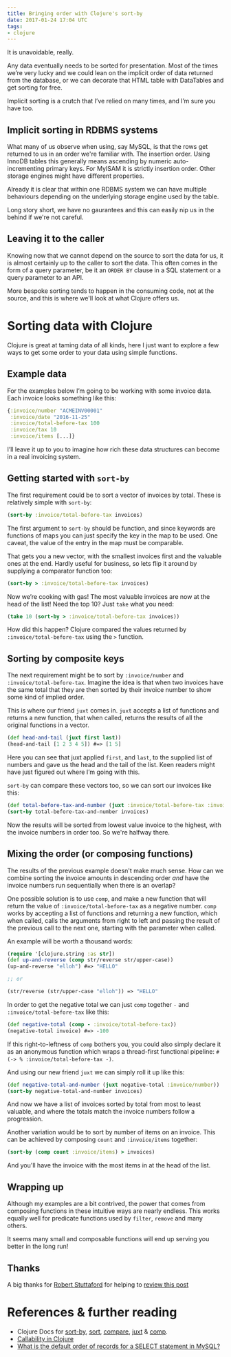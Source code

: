 ```yaml
---
title: Bringing order with Clojure's sort-by
date: 2017-01-24 17:04 UTC
tags:
- clojure
---
```


It is unavoidable, really.

Any data eventually needs to be sorted for presentation. Most of the times we’re very lucky and we could lean on the implicit order of data returned from the database, or we can decorate that HTML table with DataTables and get sorting for free.

Implicit sorting is a crutch that I’ve relied on many times, and I’m sure you have too.

## Implicit sorting in RDBMS systems

What many of us observe when using, say MySQL, is that the rows get returned to us in an order we're familiar with. The insertion order. Using InnoDB tables this generally means ascending by numeric auto-incrementing primary keys. For MyISAM it is strictly insertion order. Other storage engines might have different properties.

Already it is clear that within one RDBMS system we can have multiple behaviours depending on the underlying storage engine used by the table.

Long story short, we have no gaurantees and this can easily nip us in the behind if we're not careful.

## Leaving it to the caller

Knowing now that we cannot depend on the source to sort the data for us, it is almost certainly up to the caller to sort the data. This often comes in the form of a query parameter, be it an `ORDER BY` clause in a SQL statement or a query parameter to an API.

More bespoke sorting tends to happen in the consuming code, not at the source, and this is where we'll look at what Clojure offers us.

# Sorting data with Clojure

Clojure is great at taming data of all kinds, here I just want to explore a few ways to get some order to your data using simple functions.

## Example data

For the examples below I’m going to be working with some invoice data. Each invoice looks something like this:

~~~clojure
{:invoice/number "ACMEINV00001"
 :invoice/date "2016-11-25"
 :invoice/total-before-tax 100
 :invoice/tax 10
 :invoice/items [...]}
~~~

I’ll leave it up to you to imagine how rich these data structures can become in a real invoicing system.

## Getting started with `sort-by`

The first requirement could be to sort a vector of invoices by total. These is relatively simple with `sort-by`:

~~~clojure
(sort-by :invoice/total-before-tax invoices)
~~~

The first argument to `sort-by` should be function, and since keywords are functions of maps you can just specify the key in the map to be used. One caveat, the value of the entry in the map must be comparable.

That gets you a new vector, with the smallest invoices first and the valuable ones at the end. Hardly useful for business, so lets flip it around by supplying a comparator function too:

~~~clojure
(sort-by > :invoice/total-before-tax invoices)
~~~

Now we’re cooking with gas! The most valuable invoices are now at the head of the list! Need the top 10? Just `take` what you need:

~~~clojure
(take 10 (sort-by > :invoice/total-before-tax invoices))
~~~

How did this happen? Clojure compared the values returned by `:invoice/total-before-tax` using the `>` function.

## Sorting by composite keys

The next requirement might be to sort by `:invoice/number` and `:invoice/total-before-tax`. Imagine the idea is that when two invoices have the same total that they are then sorted by their invoice number to show some kind of implied order.

This is where our friend `juxt` comes in. `juxt` accepts a list of functions and returns a new function, that when called, returns the results of all the original functions in a vector.

~~~clojure
(def head-and-tail (juxt first last))
(head-and-tail [1 2 3 4 5]) #=> [1 5]
~~~

Here you can see that juxt applied `first`, and `last`, to the supplied list of numbers and gave us the head and the tail of the list. Keen readers might have just figured out where I’m going with this.

`sort-by` can compare these vectors too, so we can sort our invoices like this:

~~~clojure
(def total-before-tax-and-number (juxt :invoice/total-before-tax :invoice/number))
(sort-by total-before-tax-and-number invoices)
~~~

Now the results will be sorted from lowest value invoice to the highest, with the invoice numbers in order too. So we're halfway there.

## Mixing the order (or composing functions)

The results of the previous example doesn't make much sense. How can we combine sorting the invoice amounts in descending order _and_ have the invoice numbers run sequentially when there is an overlap?

One possible solution is to use `comp`, and make a new function that will return the value of `:invoice/total-before-tax` as a negative number. `comp` works by accepting a list of functions and returning a new function, which when called, calls the arguments from right to left and passing the result of the previous call to the next one, starting with the parameter when called.

An example will be worth a thousand words:

~~~clojure
(require '[clojure.string :as str])
(def up-and-reverse (comp str/reverse str/upper-case))
(up-and-reverse "elloh") #=> "HELLO"

;; or

(str/reverse (str/upper-case "elloh")) => "HELLO"
~~~

In order to get the negative total we can just `comp` together `-` and `:invoice/total-before-tax` like this:

~~~clojure
(def negative-total (comp - :invoice/total-before-tax))
(negative-total invoice) #=> -100
~~~

If this right-to-leftness of `comp` bothers you, you could also simply declare it as an anonymous function which wraps a thread-first functional pipeline: `#(-> % :invoice/total-before-tax -)`.

And using our new friend `juxt` we can simply roll it up like this:

~~~clojure
(def negative-total-and-number (juxt negative-total :invoice/number))
(sort-by negative-total-and-number invoices)
~~~

And now we have a list of invoices sorted by total from most to least valuable, and where the totals match the invoice numbers follow a progression.

Another variation would be to sort by number of items on an invoice. This can be achieved by composing `count` and `:invoice/items` together:

~~~clojure
(sort-by (comp count :invoice/items) > invoices)
~~~

And you'll have the invoice with the most items in at the head of the list.

## Wrapping up

Although my examples are a bit contrived, the power that comes from composing functions in these intuitive ways are nearly endless. This works equally well for predicate functions used by `filter`, `remove` and many others.

It seems many small and composable functions will end up serving you better in the long run!

## Thanks

A big thanks for [Robert Stuttaford](http://www.stuttaford.me/) for helping to [review this post](https://github.com/kennethkalmer/opensourcery.co.za/pull/2)

# References & further reading

* Clojure Docs for [sort-by](http://clojuredocs.org/clojure.core/sort-by), [sort](http://clojuredocs.org/clojure.core/sort), [compare](http://clojuredocs.org/clojure.core/compare), [juxt](http://clojuredocs.org/clojure.core/juxt) & [comp](http://clojuredocs.org/clojure.core/comp).
* [Callability in Clojure](https://camdez.com/blog/2012/03/21/callability-in-clojure/)
* [What is the default order of records for a SELECT statement in MySQL?](http://dba.stackexchange.com/questions/6051/what-is-the-default-order-of-records-for-a-select-statement-in-mysql)
